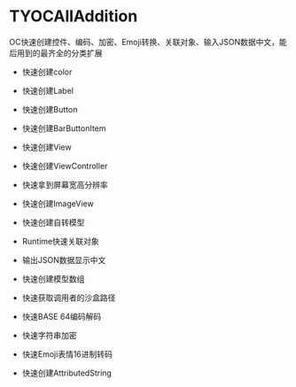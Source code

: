 # TYOCAllAddition
OC快速创建控件、编码、加密、Emoji转换、关联对象、输入JSON数据中文，能后用到的最齐全的分类扩展




* 快速创建color

* 快速创建Label
* 快速创建Button
* 快速创建BarButtonItem

* 快速创建View
* 快速创建ViewController
* 快速拿到屏幕宽高分辨率
* 快速创建ImageView

* 快速创建自转模型
* Runtime快速关联对象

* 输出JSON数据显示中文
* 快速创建模型数组

* 快速获取调用者的沙盒路径
* 快速BASE 64编码解码
* 快速字符串加密
* 快速Emoji表情16进制转码
* 快速创建AttributedString

